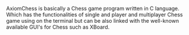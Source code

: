 AxiomChess is basically a Chess game program written in C language.
Which has the functionalities of single and player and multiplayer Chess game using on the terminal but can be also linked with the well-known available GUI's for Chess such as XBoard.


